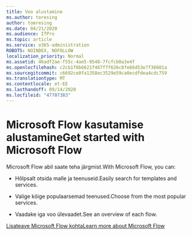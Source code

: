 ```yaml
---
title: Voo alustamine
ms.author: toresing
author: tomresing
ms.date: 04/21/2020
ms.audience: ITPro
ms.topic: article
ms.service: o365-administration
ROBOTS: NOINDEX, NOFOLLOW
localization_priority: Normal
ms.assetid: 46adf2ae-f55c-4ae5-9540-7fcfcb0a3e4f
ms.openlocfilehash: c2cb1f6b6621f467f7f626c8fe66d53e7f36601a
ms.sourcegitcommit: c6692ce0fa1358ec3529e59ca0ecdfdea4cdc759
ms.translationtype: MT
ms.contentlocale: et-EE
ms.lasthandoff: 09/14/2020
ms.locfileid: "47707383"
---
```

# <a name="get-started-with-microsoft-flow"></a><span data-ttu-id="ddc5f-102">Microsoft Flow kasutamise alustamine</span><span class="sxs-lookup"><span data-stu-id="ddc5f-102">Get started with Microsoft Flow</span></span>

<span data-ttu-id="ddc5f-103">Microsoft Flow abil saate teha järgmist.</span><span class="sxs-lookup"><span data-stu-id="ddc5f-103">With Microsoft Flow, you can:</span></span>
  
- <span data-ttu-id="ddc5f-104">Hõlpsalt otsida malle ja teenuseid.</span><span class="sxs-lookup"><span data-stu-id="ddc5f-104">Easily search for templates and services.</span></span>
    
- <span data-ttu-id="ddc5f-105">Valige kõige populaarsemad teenused.</span><span class="sxs-lookup"><span data-stu-id="ddc5f-105">Choose from the most popular services.</span></span>
    
- <span data-ttu-id="ddc5f-106">Vaadake iga voo ülevaadet.</span><span class="sxs-lookup"><span data-stu-id="ddc5f-106">See an overview of each flow.</span></span>
    
[<span data-ttu-id="ddc5f-107">Lisateave Microsoft Flow kohta</span><span class="sxs-lookup"><span data-stu-id="ddc5f-107">Learn more about Microsoft Flow</span></span>](https://go.microsoft.com/fwlink/?linkid=874446)
  

